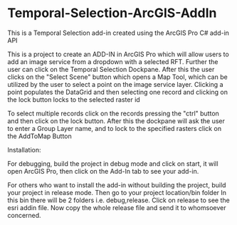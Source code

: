 # Temporal-Selection-ArcGIS-AddIn
This is a Temporal Selection add-in created using the ArcGIS Pro C# add-in API

This is a project to create an ADD-IN in ArcGIS Pro which will allow users to add an image service from a dropdown
with a selected RFT.
Further the user can click on the Temporal Selection Dockpane.
After this the user clicks on the "Select Scene" button which opens a Map Tool, which can be utilized by the user to
select a point on the image service layer.
Clicking a point populates the DataGrid and then selecting one record and clicking on the lock button locks to the selected raster id

To select multiple records click on the records pressing the "ctrl" button and then click on the lock button.
After this the dockpane will ask the user to enter a Group Layer name, and to lock to the specified rasters click on the AddToMap Button


Installation:

For debugging, build the project in debug mode and click on start, it will open ArcGIS Pro, then click on the Add-In tab to see your add-in.

For others who want to install the add-in without building the project,
build your project in release mode. Then go to your project location/bin folder
In this bin there will be 2 folders i.e. debug,release.
Click on release to see the esri addin file.
Now copy the whole release file and send it to whomsoever concerned.
